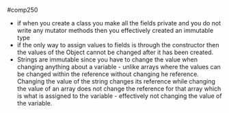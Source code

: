 #comp250 
- if when you create a class you make all the fields private and you do not write any mutator methods then you effectively created an immutable type
-  if the only way to assign values to fields is through the constructor then the values of the Object cannot be changed after it has been created. 
- Strings are immutable since you have to change the value when changing anything about a variable - unlike arrays where the values can be changed within the reference without changing he reference. Changing the value of the string changes its reference while changing the value of an array does not change the reference for that array which is what is assigned to the variable - effectively not changing the value of the variable.